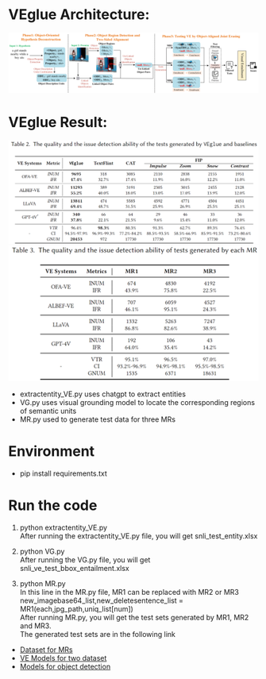 # VEglue Architecture:  
![Image text](https://github.com/lsplx/VEtesting/blob/master/data/artifacture_refine.png)

# VEglue Result:  
![Image text](https://github.com/lsplx/VEtesting/blob/master/data/VEglue_result.png)
![Image text](https://github.com/lsplx/VEtesting/blob/master/data/MR_result.png)

- extractentity_VE.py uses chatgpt to extract entities
- VG.py uses visual grounding model to locate the corresponding regions of semantic units
- MR.py used to generate test data for three MRs

# Environment
- pip install requirements.txt

# Run the code
1. python extractentity_VE.py   
After running the extractentity_VE.py file, you will get snli_test_entity.xlsx   

2. python VG.py  
After running the VG.py file, you will get snli_ve_test_bbox_entailment.xlsx  

3. python MR.py  
In this line in the MR.py file, MR1 can be replaced with MR2 or MR3  
new_imagebase64_list,new_deletesentence_list = MR1(each,jpg_path,uniq_list[num])  
After running MR.py, you will get the test sets generated by MR1, MR2 and MR3.  
The generated test sets are in the following link  

- [Dataset for MRs](https://pan.baidu.com/s/1HLuZR1fvQW2Qj7ZXQ5xaww?pwd=pdos)
- [VE Models for two dataset](https://pan.baidu.com/s/1i1-lIF0IxSXAKbJv8gdtDg?pwd=5bfw)
- [Models for object detection](https://github.com/RistoranteRist/mmlab-weights/releases/download/dino-swinl/dino-5scale_swin-l_8xb2-36e_coco-5486e051.pth)






